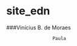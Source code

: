 # site_edn

###Vinícius B. de Moraes













































                     Paula 
